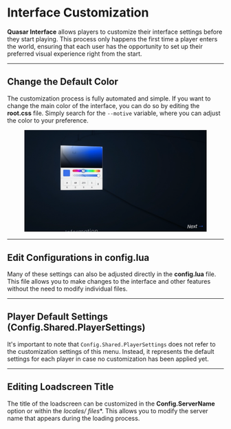 # Interface Customization

**Quasar Interface** allows players to customize their interface settings before they start playing. This process only happens the first time a player enters the world, ensuring that each user has the opportunity to set up their preferred visual experience right from the start.

***

## **Change the Default Color**

The customization process is fully automated and simple. If you want to change the main color of the interface, you can do so by editing the **root.css** file. Simply search for the `--motive` variable, where you can adjust the color to your preference.

<figure><img src="../../../.gitbook/assets/image (33).png" alt=""><figcaption></figcaption></figure>

***

## **Edit Configurations in config.lua**

Many of these settings can also be adjusted directly in the **config.lua** file. This file allows you to make changes to the interface and other features without the need to modify individual files.

***

## **Player Default Settings (Config.Shared.PlayerSettings)**

It's important to note that `Config.Shared.PlayerSettings` does not refer to the customization settings of this menu. Instead, it represents the default settings for each player in case no customization has been applied yet.

***

## **Editing Loadscreen Title**

The title of the loadscreen can be customized in the **Config.ServerName** option or within the _locales/ files_\*. This allows you to modify the server name that appears during the loading process.
